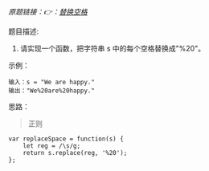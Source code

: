 *原题链接：👉：[替换空格](https://leetcode-cn.com/problems/ti-huan-kong-ge-lcof/)*

题目描述:

1. 请实现一个函数，把字符串 s 中的每个空格替换成"%20"。

示例：

```
输入：s = "We are happy."
输出："We%20are%20happy."
```

思路：

> 正则

```
var replaceSpace = function(s) {
    let reg = /\s/g;
    return s.replace(reg, '%20');
};
```
